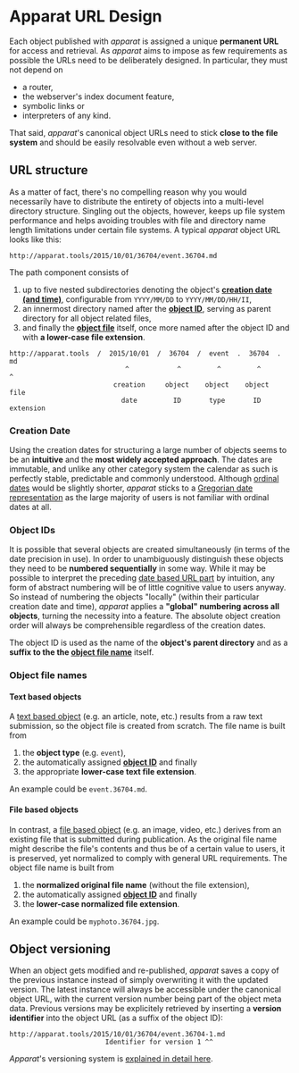 Apparat URL Design
==================

Each object published with *apparat* is assigned a unique **permanent URL** for access and retrieval. As *apparat* aims to impose as few requirements as possible the URLs need to be deliberately designed. In particular, they must not depend on

* a router,
* the webserver's index document feature,
* symbolic links or
* interpreters of any kind.

That said, *apparat*'s canonical object URLs need to stick **close to the file system** and should be easily resolvable even without a web server.


URL structure
-------------

As a matter of fact, there's no compelling reason why you would necessarily have to distribute the entirety of objects into a multi-level directory structure. Singling out the objects, however, keeps up file system performance and helps avoiding troubles with file and directory name length limitations under certain file systems. A typical *apparat* object URL looks like this:

	http://apparat.tools/2015/10/01/36704/event.36704.md
	
The path component consists of

1. up to five nested subdirectories denoting the object's [**creation date (and time)**](#creation-date), configurable from `YYYY/MM/DD` to `YYYY/MM/DD/HH/II`, 
2. an innermost directory named after the [**object ID**](#object-ids), serving as parent directory for all object related files,
3. and finally the [**object file**](#object-file-names) itself, once more named after the object ID and with **a lower-case file extension**. 

```
http://apparat.tools  /  2015/10/01  /  36704  /  event  .  36704  .  md
							 ^            ^         ^         ^       ^
						  creation     object    object    object     file
							date         ID       type       ID     extension
```

### Creation Date
 
Using the creation dates for structuring a large number of objects seems to be an **intuitive** and the **most widely accepted approach**. The dates are immutable, and unlike any other category system the calendar as such is perfectly stable, predictable and commonly understood. Although [ordinal dates](https://en.wikipedia.org/wiki/Ordinal_date) would be slightly shorter, *apparat* sticks to a [Gregorian date representation](https://en.wikipedia.org/wiki/Gregorian_calendar) as the large majority of users is not familiar with ordinal dates at all. 


### Object IDs

It is possible that several objects are created simultaneously (in terms of the date precision in use). In order to unambiguously distinguish these objects they need to be **numbered sequentially** in some way. While it may be possible to interpret the preceding [date based URL part](#creation-date) by intuition, any form of abstract numbering will be of little cognitive value to users anyway. So instead of numbering the objects "locally" (within their particular creation date and time), *apparat* applies a **"global" numbering across all objects**, turning the necessity into a feature. The absolute object creation order will always be comprehensible regardless of the creation dates.
 
 The object ID is used as the name of the **object's parent directory** and as a **suffix to the the [object file name](#object-file-name)** itself. 


### Object file names

#### Text based objects

A [text based object](OBJECTS.md#text-based-objects) (e.g. an article, note, etc.) results from a raw text submission, so the object file is created from scratch. The file name is built from

1. the **object type** (e.g. `event`),
2. the automatically assigned **[object ID](#object-ids)** and finally
3. the appropriate **lower-case text file extension**.
 
An example could be `event.36704.md`.

#### File based objects

In contrast, a [file based object](OBJECTS.md#text-based-objects) (e.g. an image, video, etc.) derives from an existing file that is submitted during publication. As the original file name might describe the file's contents and thus be of a certain value to users, it is preserved, yet normalized to comply with general URL requirements. The object file name is built from

1. the **normalized original file name** (without the file extension),
2. the automatically assigned **[object ID](#object-ids)** and finally
3. the **lower-case normalized file extension**.

An example could be `myphoto.36704.jpg`.

Object versioning
-----------------

When an object gets modified and re-published, *apparat* saves a copy of the previous instance instead of simply overwriting it with the updated version. The latest instance will always be accessible under the canonical object URL, with the current version number being part of the object meta data. Previous versions may be explicitely retrieved by inserting a **version identifier** into the object URL (as a suffix of the object ID):

```
http://apparat.tools/2015/10/01/36704/event.36704-1.md
                        Identifier for version 1 ^^
```

*Apparat*'s versioning system is [explained in detail here](VERSIONING.md).